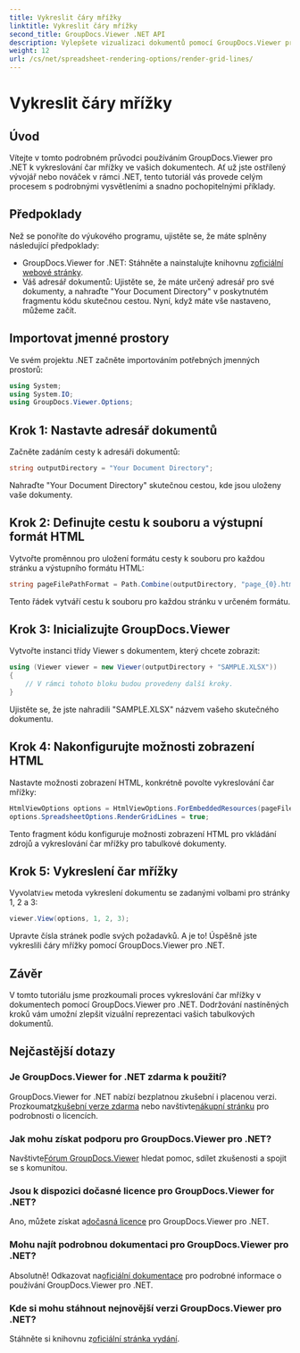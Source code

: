 ```yaml
---
title: Vykreslit čáry mřížky
linktitle: Vykreslit čáry mřížky
second_title: GroupDocs.Viewer .NET API
description: Vylepšete vizualizaci dokumentů pomocí GroupDocs.Viewer pro .NET. Vykreslete čáry mřížky bez námahy. Vyzkoušejte bezplatnou zkušební verzi nyní! #GroupDocs #Viewer
weight: 12
url: /cs/net/spreadsheet-rendering-options/render-grid-lines/
---
```


# Vykreslit čáry mřížky

## Úvod
Vítejte v tomto podrobném průvodci používáním GroupDocs.Viewer pro .NET k vykreslování čar mřížky ve vašich dokumentech. Ať už jste ostřílený vývojář nebo nováček v rámci .NET, tento tutoriál vás provede celým procesem s podrobnými vysvětleními a snadno pochopitelnými příklady.
## Předpoklady
Než se ponoříte do výukového programu, ujistěte se, že máte splněny následující předpoklady:
-  GroupDocs.Viewer for .NET: Stáhněte a nainstalujte knihovnu z[oficiální webové stránky](https://releases.groupdocs.com/viewer/net/).
- Váš adresář dokumentů: Ujistěte se, že máte určený adresář pro své dokumenty, a nahraďte "Your Document Directory" v poskytnutém fragmentu kódu skutečnou cestou.
Nyní, když máte vše nastaveno, můžeme začít.
## Importovat jmenné prostory
Ve svém projektu .NET začněte importováním potřebných jmenných prostorů:
```csharp
using System;
using System.IO;
using GroupDocs.Viewer.Options;
```
## Krok 1: Nastavte adresář dokumentů
Začněte zadáním cesty k adresáři dokumentů:
```csharp
string outputDirectory = "Your Document Directory";
```
Nahraďte "Your Document Directory" skutečnou cestou, kde jsou uloženy vaše dokumenty.
## Krok 2: Definujte cestu k souboru a výstupní formát HTML
Vytvořte proměnnou pro uložení formátu cesty k souboru pro každou stránku a výstupního formátu HTML:
```csharp
string pageFilePathFormat = Path.Combine(outputDirectory, "page_{0}.html");
```
Tento řádek vytváří cestu k souboru pro každou stránku v určeném formátu.
## Krok 3: Inicializujte GroupDocs.Viewer
Vytvořte instanci třídy Viewer s dokumentem, který chcete zobrazit:
```csharp
using (Viewer viewer = new Viewer(outputDirectory + "SAMPLE.XLSX"))
{
    // V rámci tohoto bloku budou provedeny další kroky.
}
```
Ujistěte se, že jste nahradili "SAMPLE.XLSX" názvem vašeho skutečného dokumentu.
## Krok 4: Nakonfigurujte možnosti zobrazení HTML
Nastavte možnosti zobrazení HTML, konkrétně povolte vykreslování čar mřížky:
```csharp
HtmlViewOptions options = HtmlViewOptions.ForEmbeddedResources(pageFilePathFormat);
options.SpreadsheetOptions.RenderGridLines = true;
```
Tento fragment kódu konfiguruje možnosti zobrazení HTML pro vkládání zdrojů a vykreslování čar mřížky pro tabulkové dokumenty.
## Krok 5: Vykreslení čar mřížky
 Vyvolat`View` metoda vykreslení dokumentu se zadanými volbami pro stránky 1, 2 a 3:
```csharp
viewer.View(options, 1, 2, 3);
```
Upravte čísla stránek podle svých požadavků.
A je to! Úspěšně jste vykreslili čáry mřížky pomocí GroupDocs.Viewer pro .NET.
## Závěr
V tomto tutoriálu jsme prozkoumali proces vykreslování čar mřížky v dokumentech pomocí GroupDocs.Viewer pro .NET. Dodržování nastíněných kroků vám umožní zlepšit vizuální reprezentaci vašich tabulkových dokumentů.
## Nejčastější dotazy
### Je GroupDocs.Viewer for .NET zdarma k použití?
 GroupDocs.Viewer for .NET nabízí bezplatnou zkušební i placenou verzi. Prozkoumat[zkušební verze zdarma](https://releases.groupdocs.com/) nebo navštivte[nákupní stránku](https://purchase.groupdocs.com/buy) pro podrobnosti o licencích.
### Jak mohu získat podporu pro GroupDocs.Viewer pro .NET?
 Navštivte[Fórum GroupDocs.Viewer](https://forum.groupdocs.com/c/viewer/9) hledat pomoc, sdílet zkušenosti a spojit se s komunitou.
### Jsou k dispozici dočasné licence pro GroupDocs.Viewer for .NET?
 Ano, můžete získat a[dočasná licence](https://purchase.groupdocs.com/temporary-license/) pro GroupDocs.Viewer pro .NET.
### Mohu najít podrobnou dokumentaci pro GroupDocs.Viewer pro .NET?
 Absolutně! Odkazovat na[oficiální dokumentace](https://tutorials.groupdocs.com/viewer/net/) pro podrobné informace o používání GroupDocs.Viewer pro .NET.
### Kde si mohu stáhnout nejnovější verzi GroupDocs.Viewer pro .NET?
 Stáhněte si knihovnu z[oficiální stránka vydání](https://releases.groupdocs.com/viewer/net/).